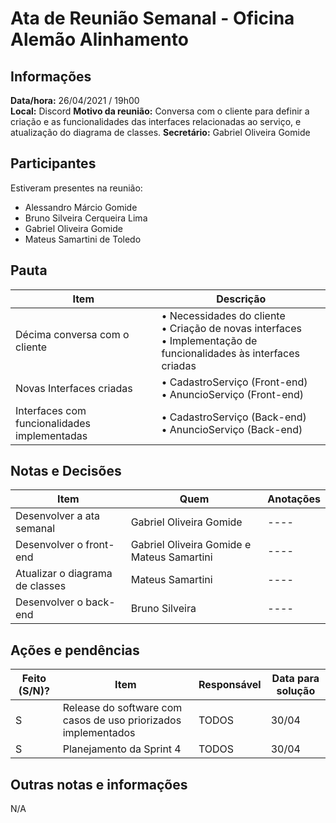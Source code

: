# Ata de Reunião Semanal - Oficina Alemão Alinhamento

## Informações
**Data/hora:** 26/04/2021 / 19h00  
**Local:** Discord
**Motivo da reunião:** Conversa com o cliente para definir a criação e as funcionalidades das interfaces relacionadas ao serviço, e atualização do diagrama de classes.
**Secretário:** Gabriel Oliveira Gomide 

## Participantes
Estiveram presentes na reunião:
- Alessandro Márcio Gomide
- Bruno Silveira Cerqueira Lima
- Gabriel Oliveira Gomide
- Mateus Samartini de Toledo

## Pauta

Item | Descrição
---- | ----
Décima conversa com o cliente | • Necessidades do cliente <br> • Criação de novas interfaces <br> • Implementação de funcionalidades às interfaces criadas <br> 
Novas Interfaces criadas | • CadastroServiço (Front-end) <br> • AnuncioServiço (Front-end) <br>
Interfaces com funcionalidades implementadas | • CadastroServiço (Back-end) <br> • AnuncioServiço (Back-end) <br>     

## Notas e Decisões
Item | Quem | Anotações 
---- | -------- | ----
Desenvolver a ata semanal | Gabriel Oliveira Gomide | ---- 
Desenvolver o front-end | Gabriel Oliveira Gomide e Mateus Samartini | ----
Atualizar o diagrama de classes | Mateus Samartini | ----
Desenvolver o back-end | Bruno Silveira | ----

## Ações e pendências
Feito (S/N)? | Item | Responsável | Data para solução 
---- | -------- | -------- | ----
S | Release do software com casos de uso priorizados implementados | TODOS | 30/04 
S | Planejamento da Sprint 4 | TODOS | 30/04


## Outras notas e informações
N/A
